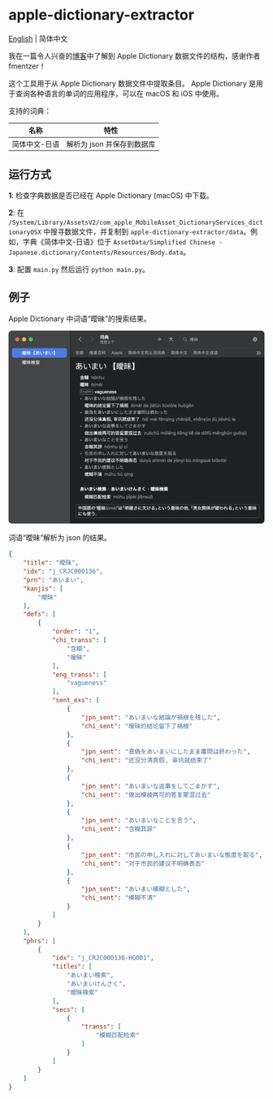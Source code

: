 # apple-dictionary-extractor

[English](./README.md) | 简体中文

我在一篇令人兴奋的[博客](https://fmentzer.github.io/posts/2020/dictionary/)中了解到 Apple Dictionary 数据文件的结构，感谢作者 fmentzer！

这个工具用于从 Apple Dictionary 数据文件中提取条目。 Apple Dictionary 是用于查询各种语言的单词的应用程序，可以在 macOS 和 iOS 中使用。

支持的词典：

| 名称          | 特性                       |
| ------------- | -------------------------- |
| 简体中文-日语 | 解析为 json 并保存到数据库 |

## 运行方式

**1**: 检查字典数据是否已经在 Apple Dictionary (macOS) 中下载。

**2**: 在 `/System/Library/AssetsV2/com_apple_MobileAsset_DictionaryServices_dictionaryOSX` 中搜寻数据文件，并复制到 `apple-dictionary-extractor/data`。例如，字典《简体中文-日语》位于 `AssetData/Simplified Chinese - Japanese.dictionary/Contents/Resources/Body.data`。

**3**: 配置 `main.py` 然后运行 `python main.py`。

## 例子

Apple Dictionary 中词语“曖昧”的搜索结果。

![](./docs/image-1.png)

词语“曖昧”解析为 json 的结果。

```json
{
    "title": "曖昧",
    "idx": "j_CRJC000136",
    "prn": "あいまい",
    "kanjis": [
        "曖昧"
    ],
    "defs": [
        {
            "order": "1",
            "chi_transs": [
                "含糊",
                "暧昧"
            ],
            "eng_transs": [
                "vagueness"
            ],
            "sent_exs": [
                {
                    "jpn_sent": "あいまいな結論が禍根を残した",
                    "chi_sent": "暧昧的结论留下了祸根"
                },
                {
                    "jpn_sent": "真偽をあいまいにしたまま審問は終わった",
                    "chi_sent": "还没分清真假, 审讯就结束了"
                },
                {
                    "jpn_sent": "あいまいな返事をしてごまかす",
                    "chi_sent": "做出模棱两可的答复蒙混过去"
                },
                {
                    "jpn_sent": "あいまいなことを言う",
                    "chi_sent": "含糊其辞"
                },
                {
                    "jpn_sent": "市民の申し入れに対してあいまいな態度を取る",
                    "chi_sent": "对于市民的建议不明确表态"
                },
                {
                    "jpn_sent": "あいまい模糊とした",
                    "chi_sent": "模糊不清"
                }
            ]
        }
    ],
    "phrs": [
        {
            "idx": "j_CRJC000136-HG001",
            "titles": [
                "あいまい検索",
                "あいまいけんさく",
                "曖昧検索"
            ],
            "secs": [
                {
                    "transs": [
                        "模糊匹配检索"
                    ]
                }
            ]
        }
    ]
}
```

